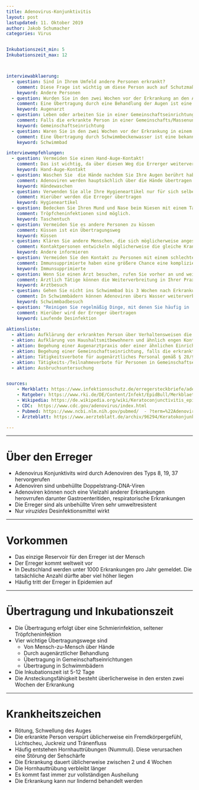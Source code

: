 ```yaml
---
title: Adenovirus-Konjunktivitis
layout: post
lastupdated: 11. Oktober 2019
author: Jakob Schumacher
categories: Virus 


Inkubationszeit_min: 5
Inkubationszeit_max: 12



interviewabklaerung:
  - question: Sind in Ihrem Umfeld andere Personen erkrankt?
    comment: Diese Frage ist wichtig um diese Person auch auf Schutzmaßnahmen hinzuweisen, etwas über die Übertragung der Erkrankung herauszufinden und gegebenenfalls eine Ausbruchsuntersuchung zu starten.
    keyword: Andere Personen
  - question: Wurden Sie in den zwei Wochen vor der Erkrankung an den Augen behandelt? Zum Beispiel durch eine Ärztin/Arzt aber auch Heilpraktiker, Apotheker, Pflegekraft.
    comment: Eine Übertragung durch eine Behandlung der Augen ist eine bekannte Übertragungsart. Die genaue Inkubationszeit beträgt 5-12 Tage. Ein Besuch vor weniger als 5 Tagen ist also unverdächtig als Ansteckungsquelle
    keyword: Augenarzt
  - question: Leben oder arbeiten Sie in einer Gemeinschaftseinrichtung
    comment: Falls die erkrankte Person in einer Gemeinschafts/Massenunterkunft lebt sollte erwogen werden diese zu begehen, falls das möglich ist. Übertragungen in einer Gemeinschafts/Massenunterkunft können zum Beispiel durch gemeinsam gebrauchte Handtücher entstehen.
    keyword: Gemeinschaftseinrichtung
  - question: Waren Sie in den zwei Wochen vor der Erkrankung in einem Schwimmbad?
    comment: Eine Übertragung durch Schwimmbeckenwasser ist eine bekannte Übertragungsart. Die genaue Inkubationszeit beträgt 5-12 Tage.
    keyword: Schwimmbad

interviewempfehlungen:
  - question: Vermeiden Sie einen Hand-Auge-Kontakt!
    comment: Das ist wichtig, da über diesen Weg die Errerger weiterverbreitet werden. Nach solch einem Kontakt wäre es am besten die Hände zu waschen oder zu desinfizieren.
    keyword: Hand-Auge-Kontakt
  - question: Waschen Sie  die Hände nachdem Sie Ihre Augen berührt haben oder verwenden Sie ein _viruzides_ Desinfektionsmittel!
    comment: Adenoviren werden hauptsächlich über die Hände übertragen. Händewaschen oder Händedesinfizieren hilft.
    keyword: Händewaschen
  - question: Verwenden Sie alle Ihre Hygieneartikel nur für sich selber! Das sind insbesondere Augenmittel, Augenpipetten, Handtücher, Waschlappen und andere Dinge, die mit der Augenregion in Kontakt kommt.
    comment: Hierüber werden die Erreger übertragen
    keyword: Hygieneartikel
  - question: Bedecken Sie Ihren Mund und Nase beim Niesen mit einem Taschentuch, das danach direkt entsorgt werden sollte.
    comment: Tröpfcheninfektionen sind möglich.
    keyword: Taschentuch
  - question: Vermeiden Sie es andere Personen zu küssen
    comment: Küssen ist ein Übertragungsweg
    keyword: Küssen
  - question: Klären Sie andere Menschen, die sich möglicherweise angesteckt haben können über die Erkrankung auf!
    comment: Kontaktpersonen entwickeln möglicherweise die gleiche Krankheit. Wenn Sie das Risiko kennen können sie sich besser verhalten und eine Weiterverbreitung möglicherweise verhindern.
    keyword: Andere informieren
  - question: Vermeiden Sie den Kontakt zu Personen mit einem schlechten Immunsystem!
    comment: Immunsupprimierte haben eine größere Chance eine komplizierten Verlauf der Erkrankung zu haben
    keyword: Immunsupprimierte
  - question: Wenn Sie einen Arzt besuchen, rufen Sie vorher an und weisen ihn darauf hin, dass Sie eine Adenoviren-Konjunktivitis haben!
    comment: Ärztlich Tätige können die Weiterverbreitung in Ihrer Praxis einschränken, wenn Ihnen die Erkrankung bewusst ist. Sie können spezielle Termine legen und spezielle Desinfektionsmaßnahmen einleiten.
    keyword: Arztbesuch
  - question: Gehen Sie nicht ins Schwimmbad bis 3 Wochen nach Erkrankungsbeginn!
    comment: In Schwimmbädern können Adenoviren übers Wasser weiterverbreitet werden.
    keyword: Schwimmbadbesuch
  - question: "Reinigen Sie regelmäßig Dinge, mit denen Sie häufig in      Kontakt kommen: Türklinken, Handgriffe, Telefone. Besser noch ist eine Desinfektion mit einem viruziden Desinfektionsmittel."
    comment: Hierüber wird der Erreger übertragen
    keyword: Laufende Desinfektion
        
aktionsliste:
  - aktion: Aufklärung der erkrankten Person über Verhaltensweisen die zur Verminderung der Übertragung führen können
  - aktion: Aufklärung von Haushaltsmitbewohnern und ähnlich engen Kontakten über die Erkrankung
  - aktion: Begehung einer Augenarztpraxis oder einer ähnlichen Einrichtung, falls die erkrankte Person sich dort angesteckt haben könnte.
  - aktion: Begehung einer Gemeinschaftseinrichtung, falls die erkrankte Person sich dort angesteckt haben könnte  
  - aktion: Tätigkeitsverbote für augenärztliches Personal gemäß § 28/§ 31 sollte wenn möglich durchgeführt werden.
  - aktion: Tätigkeits-/Teilnahmeverbote für Personen in Gemeinschaftseinrichtungen, anderes medzinisches Personal oder für Massenunterkünfte kann erwogen werden.  
  - aktion: Ausbruchsuntersuchung 


sources:
    - Merkblatt: https://www.infektionsschutz.de/erregersteckbriefe/adenoviren/
    - Ratgeber: https://www.rki.de/DE/Content/Infekt/EpidBull/Merkblaetter/Ratgeber_Adenovirus_Konjunktivitis.html
    - Wikipedia: https://de.wikipedia.org/wiki/Keratoconjunctivitis_epidemica
    - CDC:  https://www.cdc.gov/adenovirus/index.html
    - Pubmed: https://www.ncbi.nlm.nih.gov/pubmed/  - ?term=%22Adenovirus+Infections%2C+Human%22%5BMesh%5D
    - Ärzteblatt: https://www.aerzteblatt.de/archiv/96294/Keratokonjunktivitis-epidemica

---
```





---
# Über den Erreger

* Adenovirus Konjunktivits wird durch Adenoviren des Typs 8, 19, 37 hervorgerufen
* Adenoviren sind unbehüllte Doppelstrang-DNA-Viren
* Adenoviren können noch eine Vielzahl anderer Erkrankungen herovrrufen darunter Gastroenteritiden, respiratorische Erkrankungen
* Die Erreger sind als unbehüllte Viren sehr umweltresistent
* Nur _viruzides_ Desinfektionsmittel wirkt

---
# Vorkommen
* Das einzige Reservoir für den Erreger ist der Mensch
* Der Erreger kommt weltweit vor
* In Deutschland werden unter 1000 Erkrankungen pro Jahr gemeldet. Die tatsächliche Anzahl dürfte aber viel höher liegen
* Häufig tritt der Erreger in Epidemien auf

---
# Übertragung und Inkubationszeit
* Die Übertragung erfolgt über eine Schmierinfektion, seltener Tröpfcheninfektion
* Vier wichtige Übertragungswege sind
  * Von Mensch-zu-Mensch über Hände
  * Durch augenärztlicher Behandlung
  * Übertragung in Gemeinschaftseinrichtungen
  * Übertragung in Schwimmbädern
* Die Inkubationszeit ist 5-12 Tage
* Die Ansteckungsfähigkeit besteht überlicherweise in den ersten zwei Wochen der Erkrankung

---
# Krankheitszeichen
* Rötung, Schwellung des Auges
* Die erkrankte Person verspürt üblicherweise ein Fremdkörpergefühl, Lichtscheu, Juckreiz und Tränenfluss
* Häufig entstehen Hornhauttrübungen (Nummuli). Diese verursachen eine Störung der Sehschärfe
* Die Erkrankung dauert üblicherweise zwischen 2 und 4 Wochen
* Die Hornhauttrübung verbleibt länger
* Es kommt fast immer zur vollständigen Ausheilung
* Die Erkrankung kann nur lindernd behandelt werden
